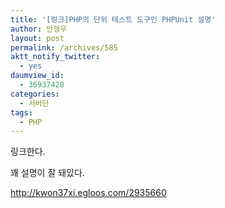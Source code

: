 ```yaml
---
title: '[링크]PHP의 단위 테스트 도구인 PHPUnit 설명'
author: 안형우
layout: post
permalink: /archives/585
aktt_notify_twitter:
  - yes
daumview_id:
  - 36937428
categories:
  - 서버단
tags:
  - PHP
---
```

링크한다.

  
꽤 설명이 잘 돼있다.

  
<http://kwon37xi.egloos.com/2935660>